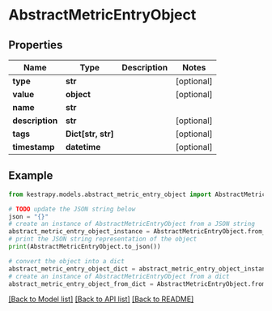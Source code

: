# AbstractMetricEntryObject


## Properties

Name | Type | Description | Notes
------------ | ------------- | ------------- | -------------
**type** | **str** |  | [optional] 
**value** | **object** |  | [optional] 
**name** | **str** |  | 
**description** | **str** |  | [optional] 
**tags** | **Dict[str, str]** |  | [optional] 
**timestamp** | **datetime** |  | [optional] 

## Example

```python
from kestrapy.models.abstract_metric_entry_object import AbstractMetricEntryObject

# TODO update the JSON string below
json = "{}"
# create an instance of AbstractMetricEntryObject from a JSON string
abstract_metric_entry_object_instance = AbstractMetricEntryObject.from_json(json)
# print the JSON string representation of the object
print(AbstractMetricEntryObject.to_json())

# convert the object into a dict
abstract_metric_entry_object_dict = abstract_metric_entry_object_instance.to_dict()
# create an instance of AbstractMetricEntryObject from a dict
abstract_metric_entry_object_from_dict = AbstractMetricEntryObject.from_dict(abstract_metric_entry_object_dict)
```
[[Back to Model list]](../README.md#documentation-for-models) [[Back to API list]](../README.md#documentation-for-api-endpoints) [[Back to README]](../README.md)


